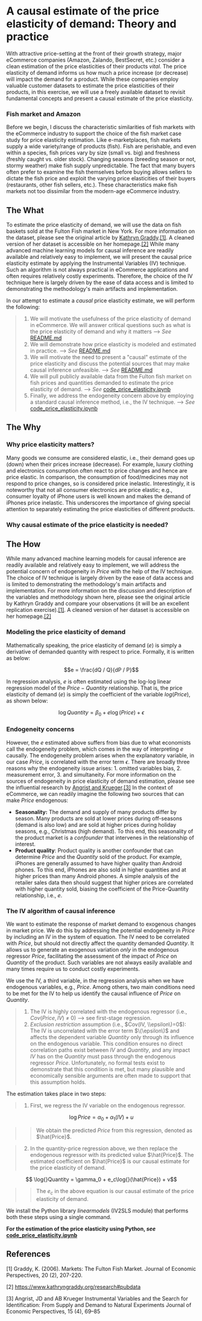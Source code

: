 # A causal estimate of the price elasticity of demand: Theory and practice
With attractive price-setting at the front of their growth strategy, major eCommerce companies (Amazon, Zalando, BestSecret, etc.) consider a clean estimation of the price elasticities of their products *vital*. The price elasticity of demand informs us how much a price increase (or decrease) will impact the demand for a product. While these companies employ valuable customer datasets to estimate the price elasticities of their products, in this exercise, we will use a freely available dataset to revisit fundamental concepts and present a causal estimate of the price elasticity.

### **Fish market and Amazon**
Before we begin, I discuss the characteristic similarities of fish markets with the eCommerce industry to support the choice of the fish market case study for price elasticity estimation. Like e-marketplaces, fish markets supply a wide variety/range of products (fish). Fish are perishable, and even within a species, fish prices vary by size (small vs. big) and freshness (freshly caught vs. older stock). Changing seasons (breeding season or not, stormy weather) make fish supply unpredictable. The fact that many buyers often prefer to examine the fish themselves before buying allows sellers to dictate the fish price and exploit the varying price elasticities of their buyers (restaurants, other fish sellers, etc.). These characteristics make fish markets not too dissimilar from the modern-age eCommerce industry.  

## **The What**
To estimate the price elasticity of demand, we will use the data on fish baskets sold at the Fulton Fish market in New York. For more information on the dataset, please see the original article by [Kathryn Graddy](https://uploads-ssl.webflow.com/629e460595fdd36617348189/629fec41edd887d340bd4793_kgraddyfulton.pdf).[[1]](#1). A cleaned version of her dataset is accessible on her homepage.[[2]](#2) While many advanced machine learning models for causal inference are readily available and relatively easy to implement, we will present the causal price elasticity estimate by applying the Instrumental Variables (IV) technique. Such an algorithm is not always practical in eCommerce applications and often requires relatively costly experiments. Therefore, the choice of the IV technique here is largely driven by the ease of data access and is limited to demonstrating the methodology's main artifacts and implementation. 


In our attempt to estimate a *causal* price elasticity estimate, we will perform the following:
> 1. We will motivate the usefulness of the price elasticity of demand in eCommerce. We will answer critical questions such as what is the price elasticity of demand and why it matters --> *See* [README.md](https://github.com/sumitdeole/price_elasticity#why-price-elasticity-matters)
> 2. We will demonstrate how price elasticity is modeled and estimated in practice. --> *See* [README.md](https://github.com/sumitdeole/price_elasticity#modeling-the-price-elasticity-of-demand)
> 3. We will motivate the need to present a "causal" estimate of the price elasticity and discuss the potential sources that may make causal inference unfeasible. --> *See* [README.md](https://github.com/sumitdeole/price_elasticity#endogeneity-concerns) 
> 4. We will pull publicly available data from the Fulton fish market on fish prices and quantities demanded to estimate the price elasticity of demand. --> *See* [code_price_elasticity.ipynb](https://github.com/sumitdeole/price_elasticity/blob/main/code_price_elasticity.ipynb)
> 5. Finally, we address the endogeneity concern above by employing a standard causal inference method, i.e., the IV technique. --> *See* [code_price_elasticity.ipynb](https://github.com/sumitdeole/price_elasticity/blob/main/code_price_elasticity.ipynb)


## **The Why**
### Why price elasticity matters?
Many goods we consume are considered elastic, i.e., their demand goes up (down) when their prices increase (decrease). 
For example, luxury clothing and electronics consumption often react to price changes and hence are price 
elastic. In comparison, the consumption of food/medicines may not respond to price changes, so is considered price 
inelastic. Interestingly, it is noteworthy that not all consumer electronics are price elastic; e.g., consumer 
loyalty of iPhone users is well known and makes the demand of iPhones price inelastic. This underscores the 
importance of giving special attention to separately estimating the price elasticities of different products. 

### Why causal estimate of the price elasticity is needed?


## **The How**
While many advanced machine learning models for causal inference are readily available and relatively easy to implement, we will address the potential concern of endogeneity in $Price$ with the help of the IV technique. The choice of IV technique is largely driven by the ease of data access and is limited to demonstrating the methodology's main artifacts and implementation. For more information on the discussion and description of the variables and methodology shown here, please see the original article by Kathryn Graddy and compare your observations (it will be an excellent replication exercise).[[1]](#1). A cleaned version of her dataset is accessible on her homepage.[[2]](#2) 

### Modeling the price elasticity of demand
Mathematically speaking, the price elasticity of demand (*e*) is simply a derivative of demanded quantity with respect to price. Formally, it is written as below:

$$e = \frac{dQ / Q}{dP / P}$$

In regression analysis, *e* is often estimated using the log-log linear regression model of the $Price-Quantity$ relationship. That is, the price elasticity of demand (*e*) is simply the coefficient of the variable $log(Price)$, as shown below:

$$ \log{}Quantity = \beta_0 + e\log{}(Price) + \epsilon$$

### Endogeneity concerns
However, the *e* estimated above suffers from bias due to what economists call the endogeneity problem, which comes in the way of interpreting $e$ causally. The endogeneity problem arises when the explanatory variable, in our case $Price$, is correlated with the error term $\epsilon$. There are broadly three reasons why the endogeneity issue arises: 1. omitted variables bias, 2. measurement error, 3. and simultaneity. For more information on the sources of endogeneity in price elasticity of demand estimation, please see the influential research by [Angrist and Krueger](https://pubs.aeaweb.org/doi/pdfplus/10.1257/jep.15.4.69).[[3]](#3) 
In the context of eCommerce, we can readily imagine the following two sources that can make $Price$ endogenous:
- **Seasonality:** The demand and supply of many products differ by season. Many products are sold at lower prices during off-seasons (demand is also low) and are sold at higher prices during holiday seasons, e.g., Christmas (high demand). To this end, this seasonality of the product market is a *confounder* that intervenes in the relationship of interest.
- **Product quality**: Product quality is another confounder that can determine $Price$ and the $Quantity$ sold of the product. For example, iPhones are generally assumed to have higher quality than Android phones. To this end, iPhones are also sold in higher quantities and at higher prices than many Android phones. A simple analysis of the retailer sales data then should suggest that higher prices are correlated with higher quantity sold, biasing the coefficient of the Price-Quantity relationship, i.e., $e$.

### The IV algorithm of causal inference
We want to estimate the response of market demand to exogenous changes in market price. We do this by addressing the potential endogeneity in $Price$ by including an IV in the system of equation. The IV need to be correlated with $Price$, but should not directly affect the quantity demanded $Quantity$. It allows us to generate an exogenous variation *only* in the endogenous regressor $Price$, facilitating the assessment of the impact of $Price$ on $Quantity$ of the product. Such variables are not always easily available and many times require us to conduct costly experiments. 

We use the IV, a third variable, in the regression analysis when we have endogenous variables, e.g., $Price$. 
Among others, two main conditions need to be met for the IV to help us identify the causal influence of $Price$ on $Quantity$. 
> 1. The IV is highly correlated with the endogenous regressor (i.e., $Cov(Price, IV)$ $\neq$ $0$) --> see first-stage regression.
> 2. *Exclusion restriction* assumption (i.e., $Cov(IV, \\epsilon\)=0$): The IV is uncorrelated with the error term $\(\epsilon\)$ and affects the dependent variable $Quantity$ only through its influence on the endogenous variable. This condition ensures no direct correlation paths exist between $IV$ and $Quantity$, and any impact $IV$ has on the $Quantity$ must pass through the endogenous regressor $Price$. Unfortunately, no formal tests exist to demonstrate that this condition is met, but many plausible and economically sensible arguments are often made to support that this assumption holds.

The estimation takes place in two steps:
> 1. First, we regress the IV variable on the endogenous regressor.  

$$ \log{}Price = \alpha_0 + \alpha_1(IV) + u$$

>> We obtain the predicted $Price$ from this regression, denoted as $\hat{Price}$.

> 2. In the quantity-price regression above, we then replace the endogenous regressor with its predicted value $\hat{Price}$. The estimated coefficient on $\hat{Price}$ is our causal estimate for the price elasticity of demand.

$$ \log{}Quantity = \gamma_0 + e_c\log{}(\hat{Price}) + v$$

>> The $e_c$ in the above equation is our causal estimate of the price elasticity of demand.

We install the Python library *linearmodels* (IV2SLS module) that performs both these steps using a single command. 

**For the estimation of the price elasticity using Python, *see* [code_price_elasticity.ipynb](https://github.com/sumitdeole/price_elasticity/blob/main/code_price_elasticity.ipynb)**


## References
<a id="1">[1]</a> 
Graddy, K. (2006). 
Markets: The Fulton Fish Market. 
Journal of Economic Perspectives, 20 (2), 207-220.

<a id="2">[2]</a> 
https://www.kathryngraddy.org/research#pubdata

<a id="3">[3]</a> 
Angrist, JD and AB Krueger
Instrumental Variables and the Search for Identification: From Supply and Demand to Natural Experiments
Journal of Economic Perspectives, 15 (4), 69–85
